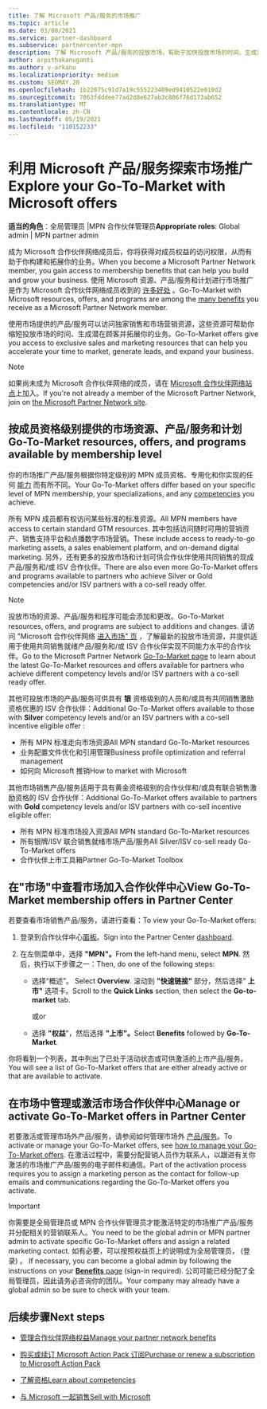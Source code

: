 ```yaml
---
title: 了解 Microsoft 产品/服务的市场推广
ms.topic: article
ms.date: 03/08/2021
ms.service: partner-dashboard
ms.subservice: partnercenter-mpn
description: 了解 Microsoft 产品/服务的投放市场，有助于加快投放市场的时间、生成潜在客户和扩展业务。
author: arpithakanuganti
ms.author: v-arkanu
ms.localizationpriority: medium
ms.custom: SEOMAY.20
ms.openlocfilehash: 1b22075c91d7a19c555223409ed9410522e010d2
ms.sourcegitcommit: 7063fdddee77ad2d8e627ab3c806f76d173ab652
ms.translationtype: MT
ms.contentlocale: zh-CN
ms.lasthandoff: 05/19/2021
ms.locfileid: "110152233"
---
```

# <a name="explore-your-go-to-market-with-microsoft-offers"></a><span data-ttu-id="1117e-103">利用 Microsoft 产品/服务探索市场推广</span><span class="sxs-lookup"><span data-stu-id="1117e-103">Explore your Go-To-Market with Microsoft offers</span></span>

<span data-ttu-id="1117e-104">**适当的角色**：全局管理员 |MPN 合作伙伴管理员</span><span class="sxs-lookup"><span data-stu-id="1117e-104">**Appropriate roles**: Global admin | MPN partner admin</span></span>

<span data-ttu-id="1117e-105">成为 Microsoft 合作伙伴网络成员后，你将获得对成员权益的访问权限，从而有助于你构建和拓展你的业务。</span><span class="sxs-lookup"><span data-stu-id="1117e-105">When you become a Microsoft Partner Network member, you gain access to membership benefits that can help you build and grow your business.</span></span> <span data-ttu-id="1117e-106">使用 Microsoft 资源、产品/服务和计划进行市场推广是作为 Microsoft 合作伙伴网络成员收到的 [许多好处](https://partner.microsoft.com/manage-your-partner-network-benefits) 。</span><span class="sxs-lookup"><span data-stu-id="1117e-106">Go-To-Market with Microsoft resources, offers, and programs are among the [many benefits](https://partner.microsoft.com/manage-your-partner-network-benefits) you receive as a Microsoft Partner Network member.</span></span>

<span data-ttu-id="1117e-107">使用市场提供的产品/服务可以访问独家销售和市场营销资源，这些资源可帮助你缩短投放市场的时间、生成潜在顾客并拓展你的业务。</span><span class="sxs-lookup"><span data-stu-id="1117e-107">Go-To-Market offers give you access to exclusive sales and marketing resources that can help you accelerate your time to market, generate leads, and expand your business.</span></span>

>[!NOTE]
><span data-ttu-id="1117e-108">如果尚未成为 Microsoft 合作伙伴网络的成员，请在 [Microsoft 合作伙伴网络站点](https://partner.microsoft.com/membership)上加入。</span><span class="sxs-lookup"><span data-stu-id="1117e-108">If you're not already a member of the Microsoft Partner Network, join on [the Microsoft Partner Network site](https://partner.microsoft.com/membership).</span></span>

## <a name="go-to-market-resources-offers-and-programs-available-by-membership-level"></a><span data-ttu-id="1117e-109">按成员资格级别提供的市场资源、产品/服务和计划</span><span class="sxs-lookup"><span data-stu-id="1117e-109">Go-To-Market resources, offers, and programs available by membership level</span></span>

<span data-ttu-id="1117e-110">你的市场推广产品/服务根据你特定级别的 MPN 成员资格、专用化和你实现的任何 [能力](learn-about-competencies.md) 而有所不同。</span><span class="sxs-lookup"><span data-stu-id="1117e-110">Your Go-To-Market offers differ based on your specific level of MPN membership, your specializations, and any [competencies](learn-about-competencies.md) you achieve.</span></span>

<span data-ttu-id="1117e-111">所有 MPN 成员都有权访问某些标准的标准资源。</span><span class="sxs-lookup"><span data-stu-id="1117e-111">All MPN members have access to certain standard GTM resources.</span></span> <span data-ttu-id="1117e-112">其中包括访问随时可用的营销资产、销售支持平台和点播数字市场营销。</span><span class="sxs-lookup"><span data-stu-id="1117e-112">These include access to ready-to-go marketing assets, a sales enablement platform, and on-demand digital marketing.</span></span> <span data-ttu-id="1117e-113">另外，还有更多的投放市场和计划可供合作伙伴使用共同销售的现成产品/服务和/或 ISV 合作伙伴。</span><span class="sxs-lookup"><span data-stu-id="1117e-113">There are also even more Go-To-Market offers and programs available to partners who achieve Silver or Gold competencies and/or ISV partners with a co-sell ready offer.</span></span>

>[!NOTE]
><span data-ttu-id="1117e-114">投放市场的资源、产品/服务和程序可能会添加和更改。</span><span class="sxs-lookup"><span data-stu-id="1117e-114">Go-To-Market resources, offers, and programs are subject to additions and changes.</span></span> <span data-ttu-id="1117e-115">请访问 "Microsoft 合作伙伴网络 [进入市场" 页](https://partner.microsoft.com/membership/go-to-market) ，了解最新的投放市场资源，并提供适用于使用共同销售就绪产品/服务和/或 ISV 合作伙伴实现不同能力水平的合作伙伴。</span><span class="sxs-lookup"><span data-stu-id="1117e-115">Go to the Microsoft Partner Network [Go-To-Market page](https://partner.microsoft.com/membership/go-to-market) to learn about the latest Go-To-Market resources and offers available for partners who achieve different competency levels and/or ISV partners with a co-sell ready offer.</span></span>

<span data-ttu-id="1117e-116">其他可投放市场的产品/服务可供具有 **银** 资格级别的人员和/或具有共同销售激励资格优惠的 ISV 合作伙伴：</span><span class="sxs-lookup"><span data-stu-id="1117e-116">Additional Go-To-Market offers available to those with **Silver** competency levels and/or an ISV partners with a co-sell incentive eligible offer :</span></span>

- <span data-ttu-id="1117e-117">所有 MPN 标准走向市场资源</span><span class="sxs-lookup"><span data-stu-id="1117e-117">All MPN standard Go-To-Market resources</span></span>
- <span data-ttu-id="1117e-118">业务配置文件优化和引用管理</span><span class="sxs-lookup"><span data-stu-id="1117e-118">Business profile optimization and referral management</span></span>
- <span data-ttu-id="1117e-119">如何向 Microsoft 推销</span><span class="sxs-lookup"><span data-stu-id="1117e-119">How to market with Microsoft</span></span>

<span data-ttu-id="1117e-120">其他市场销售产品/服务适用于具有黄金资格级别的合作伙伴和/或具有联合销售激励资格的 ISV 合作伙伴：</span><span class="sxs-lookup"><span data-stu-id="1117e-120">Additional Go-To-Market offers available to partners with **Gold** competency levels and/or ISV partners with co-sell incentive eligible offer:</span></span>

- <span data-ttu-id="1117e-121">所有 MPN 标准市场投入资源</span><span class="sxs-lookup"><span data-stu-id="1117e-121">All MPN standard Go-To-Market resources</span></span>
- <span data-ttu-id="1117e-122">所有银牌/ISV 联合销售就绪市场产品/服务</span><span class="sxs-lookup"><span data-stu-id="1117e-122">All Silver/ISV co-sell ready Go-To-Market offers</span></span>
- <span data-ttu-id="1117e-123">合作伙伴上市工具箱</span><span class="sxs-lookup"><span data-stu-id="1117e-123">Partner Go-To-Market Toolbox</span></span> 

## <a name="view-go-to-market-membership-offers-in-partner-center"></a><span data-ttu-id="1117e-124">在"市场"中查看市场加入合作伙伴中心</span><span class="sxs-lookup"><span data-stu-id="1117e-124">View Go-To-Market membership offers in Partner Center</span></span>

<span data-ttu-id="1117e-125">若要查看市场销售产品/服务，请进行查看：</span><span class="sxs-lookup"><span data-stu-id="1117e-125">To view your Go-To-Market offers:</span></span>

1. <span data-ttu-id="1117e-126">登录到合作伙伴中心[面板](https://partner.microsoft.com/dashboard)。</span><span class="sxs-lookup"><span data-stu-id="1117e-126">Sign into the Partner Center [dashboard](https://partner.microsoft.com/dashboard).</span></span>

2. <span data-ttu-id="1117e-127">在左侧菜单中，选择 **"MPN"。**</span><span class="sxs-lookup"><span data-stu-id="1117e-127">From the left-hand menu, select **MPN**.</span></span> <span data-ttu-id="1117e-128">然后，执行以下步骤之一：</span><span class="sxs-lookup"><span data-stu-id="1117e-128">Then, do one of the following steps:</span></span>

   - <span data-ttu-id="1117e-129">选择“概述”。 </span><span class="sxs-lookup"><span data-stu-id="1117e-129">Select **Overview**.</span></span> <span data-ttu-id="1117e-130">滚动到 **"快速链接"** 部分，然后选择" **上市"** 选项卡。</span><span class="sxs-lookup"><span data-stu-id="1117e-130">Scroll to the **Quick Links** section, then select the **Go-to-market** tab.</span></span>

     <span data-ttu-id="1117e-131">或</span><span class="sxs-lookup"><span data-stu-id="1117e-131">or</span></span>

   - <span data-ttu-id="1117e-132">选择 **"权益**"，然后选择 **"上市"。**</span><span class="sxs-lookup"><span data-stu-id="1117e-132">Select **Benefits** followed by **Go-To-Market**.</span></span>

<span data-ttu-id="1117e-133">你将看到一个列表，其中列出了已处于活动状态或可供激活的上市产品/服务。</span><span class="sxs-lookup"><span data-stu-id="1117e-133">You will see a list of Go-To-Market offers that are either already active or that are available to activate.</span></span>

## <a name="manage-or-activate-go-to-market-offers-in-partner-center"></a><span data-ttu-id="1117e-134">在市场中管理或激活市场合作伙伴中心</span><span class="sxs-lookup"><span data-stu-id="1117e-134">Manage or activate Go-To-Market offers in Partner Center</span></span>

<span data-ttu-id="1117e-135">若要激活或管理市场外产品/服务，请参阅如何管理市场外 [产品/服务](manage-your-partner-network-benefits.md#manage-go-to-market-offers)。</span><span class="sxs-lookup"><span data-stu-id="1117e-135">To activate or manage your Go-To-Market offers, see [how to manage your Go-To-Market offers](manage-your-partner-network-benefits.md#manage-go-to-market-offers).</span></span> <span data-ttu-id="1117e-136">在激活过程中，需要分配营销人员作为联系人，以跟进有关你激活的市场推广产品/服务的电子邮件和通信。</span><span class="sxs-lookup"><span data-stu-id="1117e-136">Part of the activation process requires you to assign a marketing person as the contact for follow-up emails and communications regarding the Go-To-Market offers you activate.</span></span>

>[!IMPORTANT]
><span data-ttu-id="1117e-137">你需要是全局管理员或 MPN 合作伙伴管理员才能激活特定的市场推广产品/服务并分配相关的营销联系人。</span><span class="sxs-lookup"><span data-stu-id="1117e-137">You need to be the global admin or MPN partner admin to activate specific Go-To-Market offers and assign a related marketing contact.</span></span> <span data-ttu-id="1117e-138">如有必要，可以按照权益页上的说明成为全局管理员， (登录) 。 [  ](https://partnercenter.microsoft.com/pcv/partnership/benefits)</span><span class="sxs-lookup"><span data-stu-id="1117e-138">If necessary, you can become a global admin by following the instructions on your [**Benefits** page](https://partnercenter.microsoft.com/pcv/partnership/benefits) (sign-in required).</span></span> <span data-ttu-id="1117e-139">公司可能已经分配了全局管理员，因此请务必咨询你的团队。</span><span class="sxs-lookup"><span data-stu-id="1117e-139">Your company may already have a global admin so be sure to check with your team.</span></span>

## <a name="next-steps"></a><span data-ttu-id="1117e-140">后续步骤</span><span class="sxs-lookup"><span data-stu-id="1117e-140">Next steps</span></span>

- [<span data-ttu-id="1117e-141">管理合作伙伴网络权益</span><span class="sxs-lookup"><span data-stu-id="1117e-141">Manage your partner network benefits</span></span>](manage-your-partner-network-benefits.md)

- [<span data-ttu-id="1117e-142">购买或续订 Microsoft Action Pack 订阅</span><span class="sxs-lookup"><span data-stu-id="1117e-142">Purchase or renew a subscription to Microsoft Action Pack</span></span>](mpn-get-action-pack.md)

- [<span data-ttu-id="1117e-143">了解资格</span><span class="sxs-lookup"><span data-stu-id="1117e-143">Learn about competencies</span></span>](learn-about-competencies.md)

- [<span data-ttu-id="1117e-144">与 Microsoft 一起销售</span><span class="sxs-lookup"><span data-stu-id="1117e-144">Sell with Microsoft</span></span>](https://partner.microsoft.com/membership/sell-with-microsoft)
